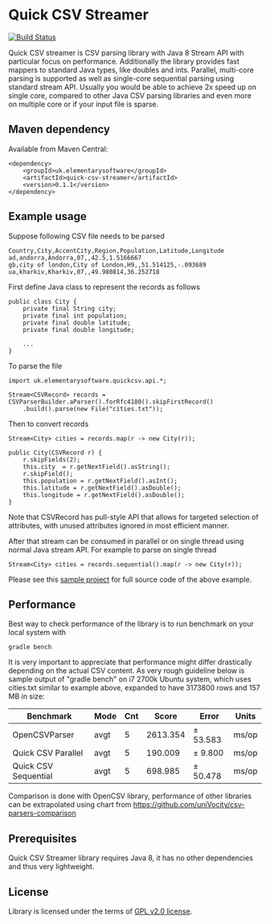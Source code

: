 Quick CSV Streamer  
=============

[![Build Status](https://travis-ci.org/titorenko/quick-csv-streamer.svg?branch=master)](https://travis-ci.org/titorenko/quick-csv-streamer)

Quick CSV streamer is CSV parsing library with Java 8 Stream API with particular focus on performance.
Additionally the library provides fast mappers to standard Java types, like doubles and ints.
Parallel, multi-core parsing is supported as well as single-core sequential parsing using standard
stream API. Usually you would be able to achieve 2x speed up on single core, compared to other
Java CSV parsing libraries and even more on multiple core or if your input file is sparse.

Maven dependency
--------------

Available from Maven Central:

    <dependency>
        <groupId>uk.elementarysoftware</groupId>
        <artifactId>quick-csv-streamer</artifactId>
        <version>0.1.1</version>
    </dependency>

Example usage
--------------

Suppose following CSV file needs to be parsed
    
    Country,City,AccentCity,Region,Population,Latitude,Longitude
    ad,andorra,Andorra,07,,42.5,1.5166667
    gb,city of london,City of London,H9,,51.514125,-.093689
    ua,kharkiv,Kharkiv,07,,49.980814,36.252718
    
First define Java class to represent the records as follows 

    public class City {
        private final String city;
        private final int population; 
        private final double latitude;
        private final double longitude;
        
        ...
    }
   
To parse the file 
    
    import uk.elementarysoftware.quickcsv.api.*;
    
    Stream<CSVRecord> records = CSVParserBuilder.aParser().forRfc4180().skipFirstRecord()
    	.build().parse(new File("cities.txt"));

Then to convert records 
       
    Stream<City> cities = records.map(r -> new City(r));
    
    public City(CSVRecord r) {
        r.skipFields(2);
        this.city  = r.getNextField().asString();
        r.skipField();
        this.population = r.getNextField().asInt();
        this.latitude = r.getNextField().asDouble();
        this.longitude = r.getNextField().asDouble();
    }    
    
Note that CSVRecord has pull-style API that allows for targeted selection of attributes, with unused attributes ignored in most efficient manner.

After that stream can be consumed in parallel or on single thread using normal Java stream API. For example to parse on single thread 

    Stream<City> cities = records.sequential().map(r -> new City(r));

Please see this [sample project](https://github.com/titorenko/quick-csv-streamer-cities-sample) for full source code of the above example.

Performance
--------------    

Best way to check performance of the library is to run benchmark on your local system with

    gradle bench
    
It is very important to appreciate that performance might differ drastically depending on the actual CSV content. As very rough guideline below is sample output of "gradle bench" on i7 2700k Ubuntu system, which uses cities.txt similar to example above, expanded to have 3173800 rows and 157 MB in size:

|Benchmark            |Mode  |Cnt  |   Score |   Error  |Units|
| ------------------- | ---- | --- | ------- | -------- | --- | 
|OpenCSVParser        |avgt  |  5  |2613.354 |± 53.583  |ms/op|
|Quick CSV Parallel   |avgt  |  5  | 190.009 |±  9.800  |ms/op|
|Quick CSV Sequential |avgt  |  5  | 698.985 |± 50.478  |ms/op|


Comparison is done with OpenCSV library, performance of other libraries can be extrapolated using chart from https://github.com/uniVocity/csv-parsers-comparison 

Prerequisites
--------------
Quick CSV Streamer library requires Java 8, it has no other dependencies and thus very lightweight.

License
--------------
Library is licensed under the terms of [GPL v2.0 license](http://www.gnu.org/licenses/gpl-2.0.html).
        
